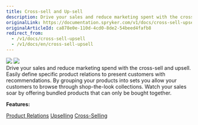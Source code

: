 ```yaml
---
title: Cross-sell and Up-sell
description: Drive your sales and reduce marketing spent with the cross-sell and upsell. Define specific product relations to present customers with recommendations
originalLink: https://documentation.spryker.com/v1/docs/cross-sell-upsell
originalArticleId: ca878e0e-110d-4cd0-8de2-54beed4fafb8
redirect_from:
  - /v1/docs/cross-sell-upsell
  - /v1/docs/en/cross-sell-upsell
---
```


<div class='feature-text'>
    <div class='feature-images'>
    <img class="light-mode" src="https://spryker.s3.eu-central-1.amazonaws.com/docs/Document+360/Capabilities+icons/light/Cross-sell+and+Up-sell.svg"/>
    <img class="dark-mode" src="https://spryker.s3.eu-central-1.amazonaws.com/docs/Document+360/Capabilities+icons/dark/Cross-sell+and+Up-sell.svg"/>
    </div>
    <div class="feature-text-wrap">
Drive your sales and reduce marketing spend with the cross-sell and upsell. Easily define specific product relations to present customers with recommendations. By grouping your products into sets you allow your customers to browse through shop-the-look collections. Watch your sales soar by offering bundled products that can only be bought together.


**Features:**

<div>
<a class="feature-link" href="https://documentation.spryker.com/v1/docs/product-relations">Product Relations</a>    
<a class="feature-link" href="https://documentation.spryker.com/v1/docs/upsell">Upselling</a>
<a class="feature-link" href="https://documentation.spryker.com/v1/docs/cross-sell">Cross-Selling</a>
</div>

